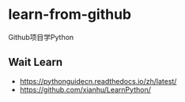 # learn-from-github
Github项目学Python
## Wait Learn
* https://pythonguidecn.readthedocs.io/zh/latest/
* https://github.com/xianhu/LearnPython/
